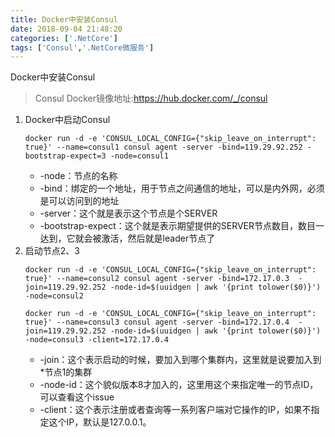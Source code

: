 ```yaml
---
title: Docker中安装Consul
date: 2018-09-04 21:48:20 
categories: ['.NetCore']
tags: ['Consul','.NetCore微服务']
---
```


Docker中安装Consul
<!-- more -->

> Consul Docker镜像地址:https://hub.docker.com/_/consul
1. Docker中启动Consul  
    ```
    docker run -d -e 'CONSUL_LOCAL_CONFIG={"skip_leave_on_interrupt": true}' --name=consul1 consul agent -server -bind=119.29.92.252 -bootstrap-expect=3 -node=consul1
    ```   
    * -node：节点的名称  
    * -bind：绑定的一个地址，用于节点之间通信的地址，可以是内外网，必须是可以访问到的地址  
    * -server：这个就是表示这个节点是个SERVER  
    * -bootstrap-expect：这个就是表示期望提供的SERVER节点数目，数目一达到，它就会被激活，然后就是leader节点了
2. 启动节点2、3
    ```
    docker run -d -e 'CONSUL_LOCAL_CONFIG={"skip_leave_on_interrupt": true}' --name=consul2 consul agent -server -bind=172.17.0.3  -join=119.29.92.252 -node-id=$(uuidgen | awk '{print tolower($0)}')  -node=consul2

    docker run -d -e 'CONSUL_LOCAL_CONFIG={"skip_leave_on_interrupt": true}' --name=consul3 consul agent -server -bind=172.17.0.4  -join=119.29.92.252 -node-id=$(uuidgen | awk '{print tolower($0)}')  -node=consul3 -client=172.17.0.4
    ```
    * -join：这个表示启动的时候，要加入到哪个集群内，这里就是说要加入到*节点1的集群
    * -node-id：这个貌似版本8才加入的，这里用这个来指定唯一的节点ID，可以查看这个issue  
    * -client：这个表示注册或者查询等一系列客户端对它操作的IP，如果不指定这个IP，默认是127.0.0.1。
